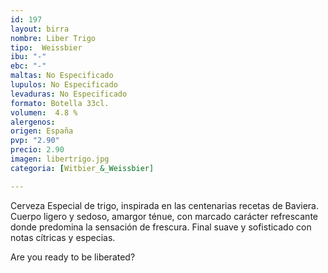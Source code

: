 ```yaml
---
id: 197
layout: birra
nombre: Liber Trigo
tipo:  Weissbier
ibu: "-"
ebc: "-"
maltas: No Especificado
lupulos: No Especificado
levaduras: No Especificado
formato: Botella 33cl.
volumen:  4.8 %
alergenos: 
origen: España
pvp: "2.90"
precio: 2.90
imagen: libertrigo.jpg
categoria: [Witbier_&_Weissbier]

---
```

Cerveza Especial de trigo, inspirada en las centenarias recetas de Baviera. Cuerpo ligero y sedoso, amargor ténue, con marcado carácter refrescante donde predomina la  sensación de frescura. Final suave y sofisticado con notas cítricas y especias.

Are you ready to be liberated?